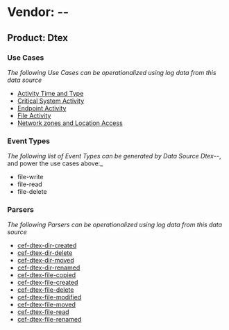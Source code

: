 Vendor: --
==========
Product: Dtex
-------------

### Use Cases

_The following Use Cases can be operationalized using log data from this data source_

* [Activity Time  and Type](../UseCases/usecase_activity_time__and_type.md)
* [Critical System Activity](../UseCases/usecase_critical_system_activity.md)
* [Endpoint Activity](../UseCases/usecase_endpoint_activity.md)
* [File Activity](../UseCases/usecase_file_activity.md)
* [Network zones and Location Access](../UseCases/usecase_network_zones_and_location_access.md)


### Event Types

_The following list of Event Types can be generated by Data Source Dtex_--, and power the use cases above:_

- file-write
- file-read
- file-delete


### Parsers

_The following Parsers can be operationalized using log data from this data source_

* [cef-dtex-dir-created](../Parsers/parserContent_cef-dtex-dir-created.md)
* [cef-dtex-dir-delete](../Parsers/parserContent_cef-dtex-dir-delete.md)
* [cef-dtex-dir-moved](../Parsers/parserContent_cef-dtex-dir-moved.md)
* [cef-dtex-dir-renamed](../Parsers/parserContent_cef-dtex-dir-renamed.md)
* [cef-dtex-file-copied](../Parsers/parserContent_cef-dtex-file-copied.md)
* [cef-dtex-file-created](../Parsers/parserContent_cef-dtex-file-created.md)
* [cef-dtex-file-delete](../Parsers/parserContent_cef-dtex-file-delete.md)
* [cef-dtex-file-modified](../Parsers/parserContent_cef-dtex-file-modified.md)
* [cef-dtex-file-moved](../Parsers/parserContent_cef-dtex-file-moved.md)
* [cef-dtex-file-read](../Parsers/parserContent_cef-dtex-file-read.md)
* [cef-dtex-file-renamed](../Parsers/parserContent_cef-dtex-file-renamed.md)
